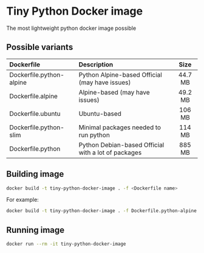 # Tiny Python Docker image
The most lightweight python docker image possible

## Possible variants
| Dockerfile   | Description | Size |
| :----------- | :--- | :--: |
| Dockerfile.python-alpine | Python Alpine-based Official (may have issues) | 44.7 MB |
| Dockerfile.alpine | Alpine-based (may have issues) | 49.2 MB |
| Dockerfile.ubuntu | Ubuntu-based | 106 MB |
| Dockerfile.python-slim | Minimal packages needed to run python | 114 MB |
| Dockerfile.python | Python Debian-based Official with a lot of packages | 885 MB |

## Building image
```bash
docker build -t tiny-python-docker-image . -f <Dockerfile name>
```
For example:
```bash
docker build -t tiny-python-docker-image . -f Dockerfile.python-alpine
```


## Running image
```bash
docker run --rm -it tiny-python-docker-image
```